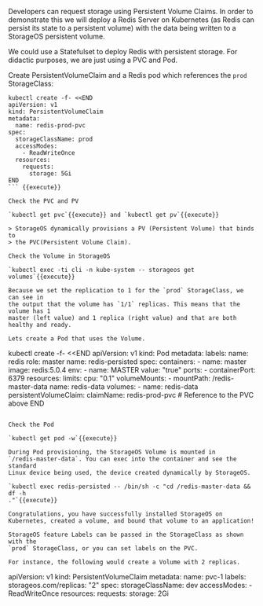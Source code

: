 Developers can request storage using Persistent Volume Claims. In order to
demonstrate this we will deploy a Redis Server on Kubernetes (as Redis can
persist its state to a persistent volume) with the data being written to a
StorageOS persistent volume.

We could use a Statefulset to deploy Redis with persistent storage. For
didactic purposes, we are just using a PVC and Pod.

Create PersistentVolumeClaim and a Redis pod which references the `prod` StorageClass:

```
kubectl create -f- <<END
apiVersion: v1
kind: PersistentVolumeClaim
metadata:
  name: redis-prod-pvc
spec:
  storageClassName: prod
  accessModes:
    - ReadWriteOnce
  resources:
    requests:
      storage: 5Gi
END
``` {{execute}}

Check the PVC and PV

`kubectl get pvc`{{execute}} and `kubectl get pv`{{execute}}

> StorageOS dynamically provisions a PV (Persistent Volume) that binds to
> the PVC(Persistent Volume Claim).

Check the Volume in StorageOS

`kubectl exec -ti cli -n kube-system -- storageos get volumes`{{execute}}

Because we set the replication to 1 for the `prod` StorageClass, we can see in
the output that the volume has `1/1` replicas. This means that the volume has 1 
master (left value) and 1 replica (right value) and that are both healthy and ready.

Lets create a Pod that uses the Volume.

```
kubectl create -f- <<END
apiVersion: v1
kind: Pod
metadata:
  labels:
    name: redis
    role: master
  name: redis-persisted
spec:
  containers:
    - name: master
      image: redis:5.0.4
      env:
        - name: MASTER
          value: "true"
      ports:
        - containerPort: 6379
      resources:
        limits:
          cpu: "0.1"
      volumeMounts:
        - mountPath: /redis-master-data
          name: redis-data
  volumes:
    - name: redis-data
      persistentVolumeClaim:
        claimName: redis-prod-pvc # Reference to the PVC above
END
``` {{execute}}

Check the Pod

`kubectl get pod -w`{{execute}}

During Pod provisioning, the StorageOS Volume is mounted in
`/redis-master-data`. You can exec into the container and see the standard
Linux device being used, the device created dynamically by StorageOS.

`kubectl exec redis-persisted -- /bin/sh -c "cd /redis-master-data && df -h
."`{{execute}}

Congratulations, you have successfully installed StorageOS on Kubernetes, created a volume, and bound that volume to an application!

StorageOS feature Labels can be passed in the StorageClass as shown with the
`prod` StorageClass, or you can set labels on the PVC. 

For instance, the following would create a Volume with 2 replicas.

```
apiVersion: v1
kind: PersistentVolumeClaim
metadata:
  name: pvc-1
  labels:
    storageos.com/replicas: "2"
spec:
  storageClassName: dev
  accessModes:
    - ReadWriteOnce
  resources:
    requests:
      storage: 2Gi
```

